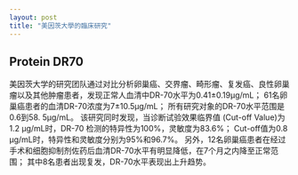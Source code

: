 ```yaml
---
layout: post
title: "美因茨大學的臨床研究"
---
```


## Protein DR70

美因茨大学的研究团队通过对比分析卵巢癌、交界瘤、畸形瘤、复发癌、良性卵巢瘤以及其他肿瘤患者，发现正常人血清中DR-70水平为0.41±0.19μg/mL；
61名卵巢癌患者的血清DR-70浓度为7±10.5μg/mL；
所有研究对象的DR-70水平范围是0.6到58. 5μg/mL。
该研究同时发现，当诊断试验效果临界值 (Cut-off Value)为1.2 μg/mL时，DR-70 检测的特异性为100\%，灵敏度为83.6\%；
Cut-off值为0.8 μg/mL时，特异性和灵敏度分别为95\%和96.7\%。
另外，12名卵巢癌患者在经过手术和细胞抑制剂佐药后血清DR-70水平有明显降低，在7个月之内降至正常范围；
其中8名患者出现复发，DR-70水平表现出上升趋势。
